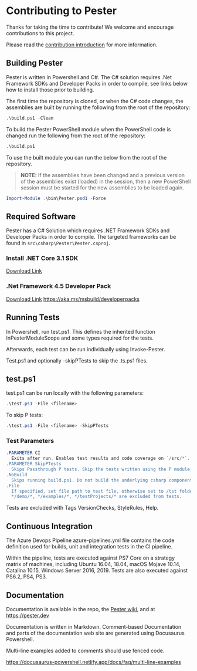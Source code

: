 # Contributing to Pester

Thanks for taking the time to contribute! We welcome and encourage contributions
to this project.

Please read the [contribution introduction](https://pester.dev/docs/contributing/introduction)
for more information.

## Building Pester

Pester is written in Powershell and C#. The C# solution requires .Net
Framework SDKs and Developer Packs in order to compile, see links below
how to install those prior to building.

The first time the repository is cloned, or when the C# code changes, the
assemblies are built by running the following from the root of the
repository:

```powershell
.\build.ps1 -Clean
```

To build the Pester PowerShell module when the PowerShell code is changed
run the following from the root of the repository:

```powershell
.\build.ps1
```

To use the built module you can run the below from the root of the
repository.

>**NOTE:** If the assemblies have been changed and a previous version of
>the assemblies exist (loaded) in the session, then a new PowerShell session
>must be started for the new assemblies to be loaded again.

```powershell
Import-Module .\bin\Pester.psd1 -Force
```

## Required Software

Pester has a C# Solution which requires .NET Framework SDKs and Developer Packs in order to compile. The targeted frameworks can be found in `src\csharp\Pester\Pester.csproj`.

### Install .NET Core 3.1 SDK

[Download Link](https://dotnet.microsoft.com/download/dotnet-core/3.1)

### .Net Framework 4.5 Developer Pack

[Download Link](https://dotnet.microsoft.com/download/dotnet-framework/net452)
<https://aka.ms/msbuild/developerpacks>

## Running Tests

In Powershell, run test.ps1. This defines the inherited function InPesterModuleScope and some types required for the tests.

Afterwards, each test can be run individually using Invoke-Pester.

Test.ps1 and optionally -skipPTests to skip the .ts.ps1 files.

## test.ps1

test.ps1 can be run locally with the following parameters:

```powershell
.\test.ps1 -File <filename>
```

To skip P tests:

```powershell
.\test.ps1 -File <filename> -SkipPTests
```

### Test Parameters

```powershell
.PARAMETER CI
  Exits after run. Enables test results and code coverage on `/src/*`. Enable exit with 1 if tests don't pass. Forces P Tests to fail when `dt` is left in the tests. `dt` only runs the specified test, so leaving it in code would run only one test from the file on the server.
.PARAMETER SkipPTests
  Skips Passthrough P tests. Skip the tests written using the P module, Unit Tests for the Runtime, and Acceptance Tests for Pester
.NoBuild
  Skips running build.ps1. Do not build the underlying csharp components. Used in CI pipeline since a clean build has already been run prior to Test.
.File
  If specified, set file path to test file, otherwise set to /tst folder. Pass the file to run Pester (not P) tests from.
  */demo/*, */examples/*, */testProjects/* are excluded from tests.
```

Tests are excluded with Tags VersionChecks, StyleRules, Help.

## Continuous Integration

The Azure Devops Pipeline azure-pipelines.yml file contains the code definition used for builds, unit and integration tests in the CI pipeline.

Within the pipeline, tests are executed against PS7 Core on a strategy matrix of machines, including Ubuntu 16.04, 18.04, macOS Mojave 10.14, Catalina 10.15, Windows Server 2016, 2019. Tests are also executed against PS6.2, PS4, PS3.

## Documentation

Documentation is available in the repo, the [Pester wiki](https://github.com/pester/Pester/wiki), and at <https://pester.dev>

Documentation is written in Markdown. Comment-based Documentation and parts of the documentation web site are generated using Docusaurus Powershell.

Multi-line examples added to comments should use fenced code.

<https://docusaurus-powershell.netlify.app/docs/faq/multi-line-examples>
